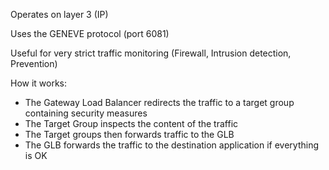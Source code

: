 Operates on layer 3 (IP)

Uses the GENEVE protocol (port 6081)

Useful for very strict traffic monitoring (Firewall, Intrusion detection, Prevention)

How it works:
- The Gateway Load Balancer redirects the traffic to a target group containing security measures
- The Target Group inspects the content of the traffic
- The Target groups then forwards traffic to the GLB
- The GLB forwards the traffic to the destination application if everything is OK